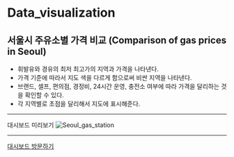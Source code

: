 # Data_visualization

## 서울시 주유소별 가격 비교 (Comparison of gas prices in Seoul)
- 휘발유와 경유의 최저 최고가의 지역과 가격을 나타낸다.
- 가격 기준에 따라서 지도 색을 다르게 함으로써 비싼 지역을 나타낸다.
- 브랜드, 셀프, 편의점, 경정비, 24시간 운영, 충전소 여부에 따라 가격을 달리하는 것을 확인할 수 있다.
- 각 지역별로 초점을 달리해서 지도에 표시해준다.

---
대시보드 미리보기
![Seoul_gas_station](https://user-images.githubusercontent.com/77037338/169935442-6e6141d7-9828-4e78-a8b7-895a77c14027.png)

---
[대시보드 방문하기]([https://public.tableau.com/views/HowmanyEdiyasaretherenearStarbuckscafesinSeoul/1?:language=ko-KR&:display_count=n&:origin=viz_share_link](https://public.tableau.com/views/ComparisonofgaspricesinSeoul/1?:language=ko-KR&:display_count=n&:origin=viz_share_link))
